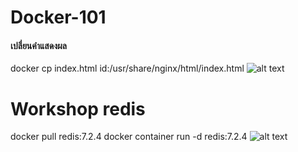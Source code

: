 # Docker-101

#### เปลี่ยนคำแสดงผล 
docker cp index.html id:/usr/share/nginx/html/index.html
![alt text]([Capture_img.png](https://github.com/phonsudanan/Docker-101/blob/main/Capture_img.PNG?raw=true))

# Workshop redis
docker pull redis:7.2.4
docker container run -d redis:7.2.4
![alt text]([Capture_redis.png](https://github.com/phonsudanan/Docker-101/blob/main/Capture_redis.PNG?raw=true))
